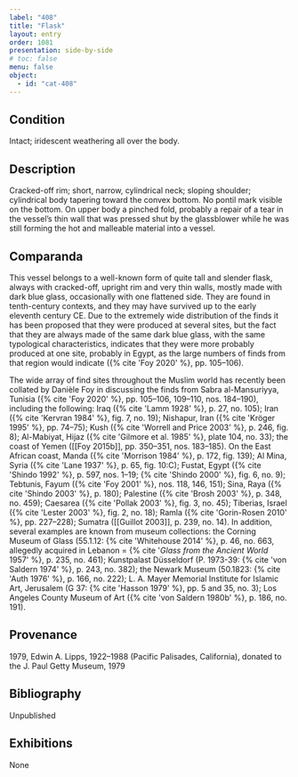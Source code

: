 ```yaml
---
label: "408"
title: "Flask"
layout: entry
order: 1081
presentation: side-by-side
# toc: false
menu: false
object:
  - id: "cat-408"
---
```


## Condition

Intact; iridescent weathering all over the body.

## Description

Cracked-off rim; short, narrow, cylindrical neck; sloping shoulder; cylindrical body tapering toward the convex bottom. No pontil mark visible on the bottom. On upper body a pinched fold, probably a repair of a tear in the vessel’s thin wall that was pressed shut by the glassblower while he was still forming the hot and malleable material into a vessel.

## Comparanda

This vessel belongs to a well-known form of quite tall and slender flask, always with cracked-off, upright rim and very thin walls, mostly made with dark blue glass, occasionally with one flattened side. They are found in tenth-century contexts, and they may have survived up to the early eleventh century CE. Due to the extremely wide distribution of the finds it has been proposed that they were produced at several sites, but the fact that they are always made of the same dark blue glass, with the same typological characteristics, indicates that they were more probably produced at one site, probably in Egypt, as the large numbers of finds from that region would indicate ({% cite 'Foy 2020' %}, pp. 105–106).

The wide array of find sites throughout the Muslim world has recently been collated by Danièle Foy in discussing the finds from Sabra al-Mansuriyya, Tunisia ({% cite 'Foy 2020' %}, pp. 105–106, 109–110, nos. 184–190), including the following: Iraq ({% cite 'Lamm 1928' %}, p. 27, no. 105); Iran ({% cite 'Kervran 1984' %}, fig. 7, no. 19); Nishapur, Iran ({% cite 'Kröger 1995' %}, pp. 74–75); Kush ({% cite 'Worrell and Price 2003' %}, p. 246, fig. 8); Al-Mabiyat, Hijaz ({% cite 'Gilmore et al. 1985' %}, plate 104, no. 33); the coast of Yemen ([[Foy 2015b]], pp. 350–351, nos. 183–185). On the East African coast, Manda ({% cite 'Morrison 1984' %}, p. 172, fig. 139); Al Mina, Syria ({% cite 'Lane 1937' %}, p. 65, fig. 10:C); Fustat, Egypt ({% cite 'Shindo 1992' %}, p. 597, nos. 1–19; {% cite 'Shindo 2000' %}, fig. 6, no. 9); Tebtunis, Fayum ({% cite 'Foy 2001' %}, nos. 118, 146, 151); Sina, Raya ({% cite 'Shindo 2003' %}, p. 180); Palestine ({% cite 'Brosh 2003' %}, p. 348, no. 459); Caesarea ({% cite 'Pollak 2003' %}, fig. 3, no. 45); Tiberias, Israel ({% cite 'Lester 2003' %}, fig. 2, no. 18); Ramla ({% cite 'Gorin-Rosen 2010' %}, pp. 227–228); Sumatra ([[Guillot 2003]], p. 239, no. 14). In addition, several examples are known from museum collections: the Corning Museum of Glass (55.1.12: {% cite 'Whitehouse 2014' %}, p. 46, no. 663, allegedly acquired in Lebanon = {% cite '*Glass from the Ancient World* 1957' %}, p. 235, no. 461); Kunstpalast Düsseldorf (P. 1973-39: {% cite 'von Saldern 1974' %}, p. 243, no. 382); the Newark Museum (50.1823: {% cite 'Auth 1976' %}, p. 166, no. 222); L. A. Mayer Memorial Institute for Islamic Art, Jerusalem (G 37: {% cite 'Hasson 1979' %}, pp. 5 and 35, no. 3); Los Angeles County Museum of Art ({% cite 'von Saldern 1980b' %}, p. 186, no. 191).

## Provenance

1979, Edwin A. Lipps, 1922–1988 (Pacific Palisades, California), donated to the J. Paul Getty Museum, 1979

## Bibliography

Unpublished

## Exhibitions

None
